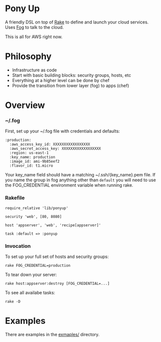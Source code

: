 # Pony Up
A friendly DSL on top of [Rake](rake) to define and launch your cloud services.
Uses [Fog](fog) to talk to the cloud.

This is all for AWS right now.

# Philosophy
* Infrastructure as code
* Start with basic building blocks: security groups, hosts, etc
* Everything at a higher level can be done by chef
* Provide the transition from lower layer (fog) to apps (chef)

# Overview

### ~/.fog

First, set up your ~/.fog file with credentials and defaults:

    :production:
      :aws_access_key_id: XXXXXXXXXXXXXXXXX
      :aws_secret_access_key: XXXXXXXXXXXXXXXXXX
      :region: us-east-1
      :key_name: production
      :image_id: ami-9b85eef2
      :flavor_id: t1.micro

Your key_name field should have a matching ~/.ssh/{key_name}.pem file. If you
name the group in fog anything other than `default` you will need to use the
FOG_CREDENTIAL environment variable when running rake.


### Rakefile

    require_relative 'lib/ponyup'

    security 'web', [80, 8080]

    host 'appserver', 'web', 'recipe[appserver]'

    task :default => :ponyup

### Invocation

To set up your full set of hosts and security groups:

    rake FOG_CREDENTIAL=production

To tear down your server:

    rake host:appserver:destroy [FOG_CREDENTIAL=...]

To see all availabe tasks:

    rake -D

# Examples

There are examples in the [exmaples/](examples) directory.

[fog]: http://fog.io/
[rake]: http://rake.rubyforge.org/
[examples]: http://github.com/xtoddx/ponyup/tree/master/examples
